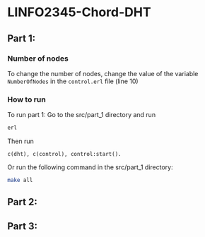 # LINFO2345-Chord-DHT

## Part 1:

### Number of nodes
To change the number of nodes, change the value of the variable `NumberOfNodes` in the `control.erl` file (line 10)

### How to run
To run part 1:
Go to the src/part_1 directory and run
```bash
erl
```
Then run
```
c(dht), c(control), control:start().
```

Or run the following command in the src/part_1 directory:
```bash
make all
```
## Part 2:

## Part 3:

